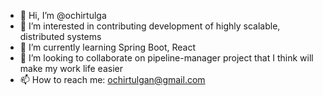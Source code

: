 - 👋 Hi, I’m @ochirtulga
- 👀 I’m interested in contributing development of highly scalable, distributed systems
- 🌱 I’m currently learning Spring Boot, React
- 💞️ I’m looking to collaborate on pipeline-manager project that I think will make my work life easier
- 📫 How to reach me: ochirtulgan@gmail.com

<!---
ochirtulga/ochirtulga is a ✨ special ✨ repository because its `README.md` (this file) appears on your GitHub profile.
You can click the Preview link to take a look at your changes.
--->
